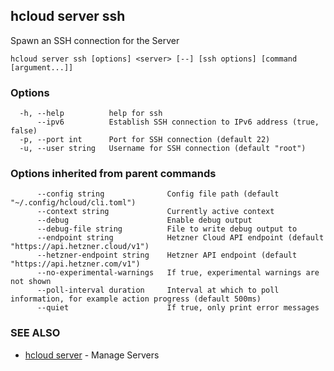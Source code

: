 ## hcloud server ssh

Spawn an SSH connection for the Server

```
hcloud server ssh [options] <server> [--] [ssh options] [command [argument...]]
```

### Options

```
  -h, --help          help for ssh
      --ipv6          Establish SSH connection to IPv6 address (true, false)
  -p, --port int      Port for SSH connection (default 22)
  -u, --user string   Username for SSH connection (default "root")
```

### Options inherited from parent commands

```
      --config string              Config file path (default "~/.config/hcloud/cli.toml")
      --context string             Currently active context
      --debug                      Enable debug output
      --debug-file string          File to write debug output to
      --endpoint string            Hetzner Cloud API endpoint (default "https://api.hetzner.cloud/v1")
      --hetzner-endpoint string    Hetzner API endpoint (default "https://api.hetzner.com/v1")
      --no-experimental-warnings   If true, experimental warnings are not shown
      --poll-interval duration     Interval at which to poll information, for example action progress (default 500ms)
      --quiet                      If true, only print error messages
```

### SEE ALSO

* [hcloud server](hcloud_server.md)	 - Manage Servers
